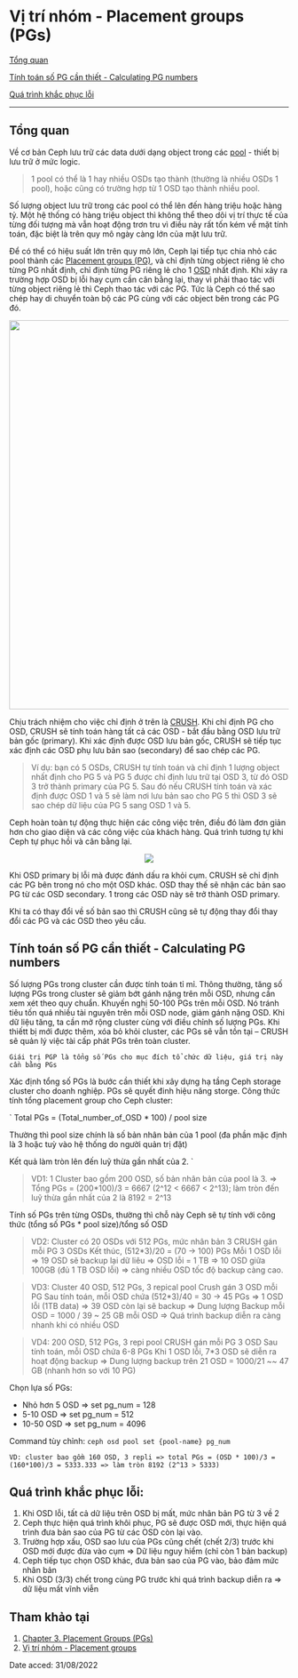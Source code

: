 # Vị trí nhóm - Placement groups (PGs)


[Tổng quan](#1)

[Tính toán số PG cần thiết - Calculating PG numbers](#2)

[Quá trình khắc phục lỗi](#3)

---
## <a name="1" >Tổng quan</a>
Về cơ bản Ceph lưu trữ các data dưới dạng object trong các [pool](https://access.redhat.com/documentation/en-us/red_hat_ceph_storage/3/html/storage_strategies_guide/pools-1) - thiết bị lưu trữ ở mức logic.
> 1 pool có thể là 1 hay nhiều OSDs tạo thành (thường là nhiều OSDs 1 pool), hoặc cũng có trường hợp từ 1 OSD tạo thành nhiều pool.

Số lượng object lưu trữ trong các pool có thể lên đến hàng triệu hoặc hàng tỷ. Một hệ thống có hàng triệu object thì không thể theo dõi vị trí thực tế của từng đối tượng mà vẫn hoạt động trơn tru vì điều này rất tốn kém về mặt tính toán, đặc biệt là trên quy mô ngày càng lớn của mặt lưu trữ. 

Để có thể có hiệu suất lớn trên quy mô lớn, Ceph lại tiếp tục chia nhỏ các pool thành các [Placement groups (PG)](https://access.redhat.com/documentation/en-us/red_hat_ceph_storage/3/html/storage_strategies_guide/placement_groups_pgs), và chỉ định từng object riêng lẻ cho từng PG nhất định, chỉ định từng PG riêng lẻ cho 1 [OSD](ceph-osd.md) nhất định. Khi xảy ra trường hợp OSD bị lỗi hay cụm cần cân bằng lại, thay vì phải thao tác với từng object riêng lẻ thì Ceph thao tác với các PG. Tức là Ceph có thể sao chép hay di chuyển toàn bộ các PG cùng với các object bên trong các PG đó.

<p align="center">
  <img src="https://user-images.githubusercontent.com/79830542/187576791-b3ea251e-2be9-4d2b-8297-8fe568be077b.png" width="700">
</p>

Chịu trách nhiệm cho việc chỉ định ở trên là [CRUSH](https://docs.ceph.com/en/quincy/rados/operations/crush-map/). Khi chỉ định PG cho OSD, CRUSH sẽ tính toán hàng tất cả các OSD - bắt đầu bằng OSD lưu trữ bản gốc (primary). Khi xác định được OSD lưu bản gốc, CRUSH sẽ tiếp tục xác định các OSD phụ lưu bản sao (secondary) để sao chép các PG. 
>Ví dụ: bạn có 5 OSDs, CRUSH tự tính toán và chỉ định 1 lượng object nhất định cho PG 5 và PG 5 được chỉ định lưu trữ tại OSD 3, từ đó OSD 3 trở thành primary của PG 5. Sau đó nếu CRUSH tính toán và xác định được OSD 1 và 5 sẽ làm nơi lưu bản sao cho PG 5 thì OSD 3 sẽ sao chép dữ liệu của PG 5 sang OSD 1 và 5.

Ceph hoàn toàn tự động thực hiện các công việc trên, điều đó làm đơn giản hơn cho giao diện và các công việc của khách hàng. Quá trình tương tự khi Ceph tự phục hồi và cân bằng lại.

<p align="center">
  <img src="https://user-images.githubusercontent.com/79830542/187582878-92b1db7c-5c8c-48c1-ac5d-d74780ffe24b.png" width="">
</p>

Khi OSD primary bị lỗi mà được đánh dấu ra khỏi cụm. CRUSH sẽ chỉ định các PG bên trong nó cho một OSD khác. OSD thay thế sẽ nhận các bản sao PG từ các OSD secondary. 1 trong các OSD này sẽ trở thành OSD primary.

Khi ta có thay đổi về số bản sao thì CRUSH cũng sẽ tự động thay đổi thay đổi các PG và các OSD theo yêu cầu.

##	<a name="2" >Tính toán số PG cần thiết - Calculating PG numbers</a>

Số lượng PGs trong cluster cần được tính toán tỉ mỉ. Thông thường, tăng số lượng PGs trong cluster sẽ giảm bớt gánh nặng trên mỗi OSD, nhưng cần xem xét theo quy chuẩn. Khuyến nghị 50-100 PGs trên mỗi OSD. Nó tránh tiêu tốn quá nhiều tài nguyên trên mỗi OSD node, giảm gánh nặng OSD. Khi dữ liệu tăng, ta cần mở rộng cluster cùng với điều chỉnh số lượng PGs. Khi thiếtt bị mới được thêm, xóa bỏ khỏi cluster, các PGs sẽ vẫn tồn tại – CRUSH sẽ quản lý việc tài cấp phát PGs trên toàn cluster.

`
Giái trị PGP là tổng số PGs cho mục đích tổ chức dữ liệu, giá trị này cần bằng PGs
`

Xác định tổng số PGs là bước cần thiết khi xây dựng hạ tầng Ceph storage cluster cho doanh nghiệp. PGs sẽ quyết đinh hiệu năng storge. Công thức tính tổng placement group cho Ceph cluster:

`
Total PGs = (Total_number_of_OSD * 100) / pool size

Thường thì pool size chính là số bản nhân bản của 1 pool (đa phần mặc định là 3 hoặc tuỳ vào hệ thống do người quản trị đặt)

Kết quả làm tròn lên đến luỹ thừa gần nhất của 2.
`



>VD1: 1 Cluster bao gồm 200 OSD, số bản nhân bản của pool là 3. => Tổng PGs = (200*100)/3 = 6667 (2^12 < 6667 < 2^13); làm tròn đến luỹ thừa gần nhất của 2 là 8192 = 2^13


Tính số PGs trên từng OSDs, thường thì chỗ này Ceph sẽ tự tính với công thức (tổng số PGs * pool size)/tổng số OSD

>VD2: Cluster có 20 OSDs với 512 PGs, mức nhân bản 3
CRUSH gán mỗi PG 3 OSDs
Kết thúc, (512*3)/20 = (70 -> 100) PGs
Mỗi 1 OSD lỗi => 19 OSD sẽ backup lại dữ liêu => OSD lỗi = 1 TB => 10 OSD giữa 100GB (đủ 1 TB OSD lỗi) => càng nhiều OSD tốc độ backup càng cao.

>VD3: Cluster 40 OSD, 512 PGs, 3 repical pool
Crush gán 3 OSD mỗi PG
Sau tính toán, mỗi OSD chứa (512*3)/40 = 30 -> 45 PGs => 1 OSD lỗi (1TB data) => 39 OSD còn lại sẽ backup => Dung lượng Backup mỗi OSD = 1000 / 39 ~ 25 GB mỗi OSD => Quá trình backup diễn ra càng nhanh khi có nhiều OSD

>VD4: 200 OSD, 512 PGs, 3 repi pool
CRUSH gán mỗi PG 3 OSD
Sau tính toán, mỗi OSD chứa 6-8 PGs
Khi 1 OSD lỗi, 7*3 OSD sẽ diễn ra hoạt động backup => Dung lượng backup trên 21 OSD = 1000/21 ~~ 47 GB (nhanh hơn so với 10 PG)

Chọn lựa số PGs:
- Nhỏ hơn 5 OSD => set pg_num = 128
- 5-10 OSD => set pg_num = 512
- 10-50 OSD => set pg_num = 4096

Command tùy chỉnh:
`
ceph osd pool set {pool-name} pg_num
`

`
VD: cluster bao gồm 160 OSD, 3 repli
=> total PGs = (OSD * 100)/3 = (160*100)/3 = 5333.333 => làm tròn 8192 (2^13 > 5333)
`

## <a name="3" >Quá trình khắc phục lỗi:</a>
1. Khi OSD lỗi, tất cả dữ liệu trên OSD bị mất, mức nhân bản PG từ 3 về 2
2. Ceph thực hiện quá trình khôi phục, PG sẽ được OSD mới, thực hiện quá trình đưa bản sao của PG từ các OSD còn lại vào.
3. Trường hợp xấu, OSD sao lưu của PGs cũng chết (chết 2/3) trước khi OSD mới được đừa vào cụm => Dữ liệu nguy hiểm (chỉ còn 1 bản backup)
4. Ceph tiếp tục chọn OSD khác, đưa bản sao của PG vào, bảo đảm mức nhân bản
5. Khi OSD (3/3) chết trong cùng PG trước khi quá trình backup diễn ra => dữ liệu mất vĩnh viễn


## Tham khảo tại
1. [Chapter 3. Placement Groups (PGs)](https://access.redhat.com/documentation/en-us/red_hat_ceph_storage/3/html/storage_strategies_guide/placement_groups_pgs#pg_count)
2. [Vị trí nhóm - Placement groups](https://github.com/lacoski/khoa-luan/blob/master/Ceph/ceph-inside.md#v%E1%BB%8B-tr%C3%AD-nh%C3%B3m---placement-groups)

Date acced: 31/08/2022
